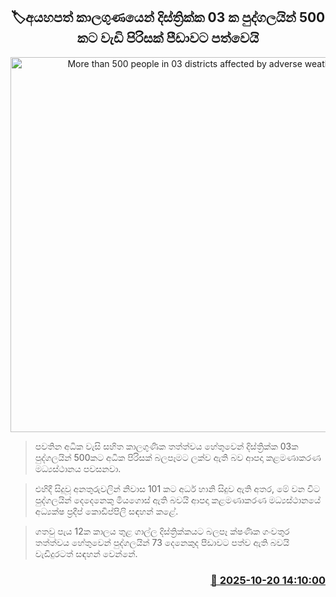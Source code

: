<p align='center'><b><h2 align='center' title='More than 500 people in 03 districts affected by adverse weather'>🏷අයහපත් කාලගුණයෙන් දිස්ත්‍රික්ක 03 ක පුද්ගලයින් 500 කට වැඩි පිරිසක් පීඩාවට පත්වෙයි</h2></b></p>
<p align='center'><img src='https://helakuru.sgp1.cdn.digitaloceanspaces.com/esana/images/lib/flood-peoples-archived.jpg' width='600' alt='More than 500 people in 03 districts affected by adverse weather'></p>

> පවතින අධික වැසි සහිත කාලගුණික තත්ත්වය හේතුවෙන් දිස්ත්‍රික්ක 03ක පුද්ගලයින් 500කට අධික පිරිසක් බලපෑමට ලක්ව ඇති බව ආපදා කළමණාකරණ මධ්‍යස්ථානය පවසනවා.

> එහිදී සිදුවූ අනතුරුවලින් නිවාස 101 කට අර්ධ හානි සිදුව ඇති අතර, මේ වන විට පුද්ගලයින් දෙදෙනෙකු මියගොස් ඇති බවයි ආපදා කළමණාකරණ මධ්‍යස්ථානයේ අධ්‍යක්ෂ ප්‍රදීප් කොඩිප්පිලි සඳහන් කළේ.

> ගතවු පැය 12ක කාලය තුළ ගාල්ල දිස්ත්‍රික්කයට බලපෑ ක්ෂණික ගංවතුර තත්ත්වය හේතුවෙන් පුද්ගලයින් 73 දෙනෙකුද පීඩාවට පත්ව ඇති බවයි වැඩිදුරටත් සඳහන් වෙන්නේ.



<h3 align='right'><a href='https://www.helakuru.lk/esana/p/114611/'>📅 2025-10-20 14:10:00</a></h3>
